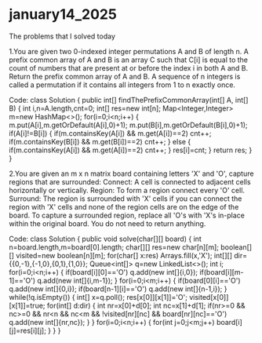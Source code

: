 # january14_2025
The problems that I solved today

1.You are given two 0-indexed integer permutations A and B of length n. A prefix common array of A and B is an array C such that C[i] is equal to the count of numbers that are present at or before the index i in both A and B. Return the prefix common array of A and B. A sequence of n integers is called a permutation if it contains all integers from 1 to n exactly once.

Code:
class Solution {
    public int[] findThePrefixCommonArray(int[] A, int[] B) {
        int i,n=A.length,cnt=0;
        int[] res=new int[n];
        Map<Integer,Integer> m=new HashMap<>();
        for(i=0;i<n;i++)
        {
            m.put(A[i],m.getOrDefault(A[i],0)+1);
            m.put(B[i],m.getOrDefault(B[i],0)+1);
            if(A[i]!=B[i])
            {
                if(m.containsKey(A[i]) && m.get(A[i])==2)
                    cnt++;
                if(m.containsKey(B[i]) && m.get(B[i])==2)
                    cnt++;
            }
            else
            {
                if(m.containsKey(A[i]) && m.get(A[i])==2)
                    cnt++;
            }
            res[i]=cnt;
        }
        return res;
    }
}

2.You are given an m x n matrix board containing letters 'X' and 'O', capture regions that are surrounded: Connect: A cell is connected to adjacent cells horizontally or vertically.
Region: To form a region connect every 'O' cell. Surround: The region is surrounded with 'X' cells if you can connect the region with 'X' cells and none of the region cells are on the edge of the board. To capture a surrounded region, replace all 'O's with 'X's in-place within the original board. You do not need to return anything.

Code:
class Solution {
    public void solve(char[][] board) {
        int n=board.length,m=board[0].length;
        char[][] res=new char[n][m];
        boolean[][] visited=new boolean[n][m];
        for(char[] x:res)
            Arrays.fill(x,'X');
        int[][] dir={{0,-1},{-1,0},{0,1},{1,0}};
        Queue<int[]> q=new LinkedList<>();
        int i;
        for(i=0;i<n;i++)
        {
            if(board[i][0]=='O')
                q.add(new int[]{i,0});
            if(board[i][m-1]=='O')
                q.add(new int[]{i,m-1});
        }
        for(i=0;i<m;i++)
        {
            if(board[0][i]=='O')
                q.add(new int[]{0,i});
            if(board[n-1][i]=='O')
                q.add(new int[]{n-1,i});
        }
        while(!q.isEmpty())
        {
            int[] x=q.poll();
            res[x[0]][x[1]]='O';
            visited[x[0]][x[1]]=true;
            for(int[] d:dir)
            {
                int nr=x[0]+d[0];
                int nc=x[1]+d[1];
                if(nr>=0 && nc>=0 && nr<n && nc<m && !visited[nr][nc] && board[nr][nc]=='O')
                    q.add(new int[]{nr,nc});
            }
        }
        for(i=0;i<n;i++)
        {
            for(int j=0;j<m;j++)
                board[i][j]=res[i][j];
        }
    }
}
